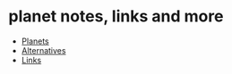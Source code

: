 # planet notes, links and more


- [Planets](PLANETS.md)
- [Alternatives](ALTERNATIVES.md)
- [Links](LINKS.md)

